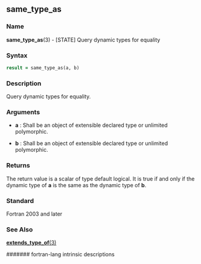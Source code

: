 ## same\_type\_as
### __Name__

__same\_type\_as__(3) - \[STATE\] Query dynamic types for equality


### __Syntax__
```fortran
result = same_type_as(a, b)
```
### __Description__

Query dynamic types for equality.

### __Arguments__

  - __a__
    : Shall be an object of extensible declared type or unlimited
    polymorphic.

  - __b__
    : Shall be an object of extensible declared type or unlimited
    polymorphic.

### __Returns__

The return value is a scalar of type default logical. It is true if and
only if the dynamic type of __a__ is the same as the dynamic type of __b__.

### __Standard__

Fortran 2003 and later

### __See Also__

[__extends\_type\_of__(3)](EXTENDS_TYPE_OF)

####### fortran-lang intrinsic descriptions
